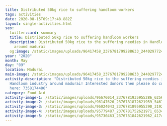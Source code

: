 ```yaml
---
title: Distributed 50kg rice to suffering handloom workers
tags: activities
date: 2020-08-15T09:17:48.882Z
layout: single-activities.html
seo:
  twitter:card: summary
  title: Distributed 50kg rice to suffering handloom workers
  description: Distributed 50kg rice to the suffering needies in Handloom industry
    around madurai
  og:image: /static/images/uploads/96417458_2376781799288633_2440297724919152640_o_2376781795955300.jpg
year: "2020"
month: May
day: "09"
location: Madurai
main-image: /static/images/uploads/96417458_2376781799288633_2440297724919152640_o_2376781795955300.jpg
activity-description: "Distributed 50kg rice to the suffering needies in
  Handloom industry around madurai! Interested donors then please do contact
  here: 7358174486"
category: Food Aid
activity-image-1: /static/images/uploads/96676014_2376781935955286_6256947256331599872_o_2376781932621953.jpg
activity-image-2: /static/images/uploads/96147626_2376781872621959_5467800681307963392_o_2376781865955293.jpg
activity-image-3: /static/images/uploads/96024043_2376781895955290_3192098253634011136_o_2376781892621957.jpg
activity-image-4: /static/images/uploads/95779487_2376781752621971_6534784692095287296_o_2376781749288638.jpg
activity-image-5: /static/images/uploads/95730463_2376781842621962_4174394528775536640_o_2376781835955296.jpg
---
```

